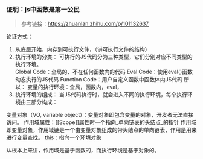 ### 证明：js中函数是第一公民
>参考链接：https://zhuanlan.zhihu.com/p/101132637 

论证方式：
1. 从底层开始，内存到可执行文件，（讲可执行文件的结构）
2. 执行环境的分类： 可执行的JS代码分为三种类型，它们分别对应不同类型的执行环境。  
Global Code：全局的、不在任何函数内的代码
Eval Code：使用eval()函数动态执行的JS代码
Function Code：用户自定义函数中函数体内JS代码
所以： 变量的执行环境：全局，函数内，eval，
3. 执行环境的组成：
当JS代码执行时，就会进入不同的执行环境，每个执行环境由三部分构成：

变量对象（VO, variable object）：变量对象即包含变量的对象，开发者无法直接访问。
作用域属性：[[Scope]]属性时一个指向_单向链表的头结点_的指针
作用域即变量对象，作用域链是一个由变量对象组成的带头结点的单向链表，作用是用来进行变量查找。
this：指向一个环境对象

从根本上来讲，作用域是基于函数的，而执行环境是基于对象的。